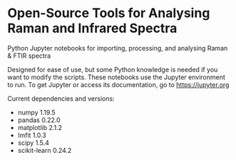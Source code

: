 # Open-Source Tools for Analysing Raman and Infrared Spectra
Python Jupyter notebooks for importing, processing, and analysing Raman &amp; FTIR spectra

Designed for ease of use, but some Python knowledge is needed if you want to modify the scripts.
These notebooks use the Jupyter environment to run. To get Jupyter or access its documentation, go to https://jupyter.org

Current dependencies and versions:
- numpy 1.19.5
- pandas 0.22.0
- matplotlib 2.1.2
- lmfit 1.0.3
- scipy 1.5.4
- scikit-learn 0.24.2
